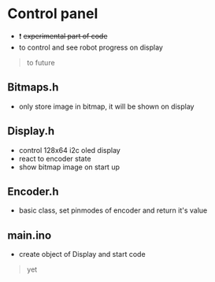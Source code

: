 # Control panel
- :exclamation: ~~experimental part of code~~ 
- to control and see robot progress on display
> to future

## Bitmaps.h
- only store image in bitmap, it will be shown on display

## Display.h
- control 128x64 i2c oled display
- react to encoder state
- show bitmap image on start up

## Encoder.h
- basic class, set pinmodes of encoder and return it's value

## main.ino
- create object of Display and start code
> yet

